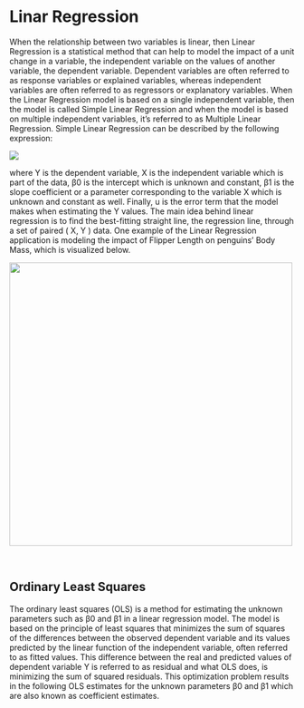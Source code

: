 # Linar Regression

When the relationship between two variables is linear, then Linear Regression is a statistical method that can help to model the impact of a unit change in a variable, the independent variable on the values of another variable, the dependent variable.
Dependent variables are often referred to as response variables or explained variables, whereas independent variables are often referred to as regressors or explanatory variables. When the Linear Regression model is based on a single independent variable, then the model is called Simple Linear Regression and when the model is based on multiple independent variables, it’s referred to as Multiple Linear Regression. Simple Linear Regression can be described by the following expression:
<p>
<img src = https://miro.medium.com/max/1936/1*EdKLk0rUW2Q3dqcbc_tquQ.png>

</p>
where Y is the dependent variable, X is the independent variable which is part of the data, β0 is the intercept which is unknown and constant, β1 is the slope coefficient or a parameter corresponding to the variable X which is unknown and constant as well. Finally, u is the error term that the model makes when estimating the Y values. The main idea behind linear regression is to find the best-fitting straight line, the regression line, through a set of paired ( X, Y ) data. One example of the Linear Regression application is modeling the impact of Flipper Length on penguins’ Body Mass, which is visualized below.
<br>
<p>
<img width = 500 src = https://miro.medium.com/max/1026/1*cS-5_yS2xa--V97U1RoAIQ.png>

</p>
<br>

## Ordinary Least Squares
The ordinary least squares (OLS) is a method for estimating the unknown parameters such as β0 and β1 in a linear regression model. The model is based on the principle of least squares that minimizes the sum of squares of the differences between the observed dependent variable and its values predicted by the linear function of the independent variable, often referred to as fitted values. This difference between the real and predicted values of dependent variable Y is referred to as residual and what OLS does, is minimizing the sum of squared residuals. This optimization problem results in the following OLS estimates for the unknown parameters β0 and β1 which are also known as coefficient estimates.
